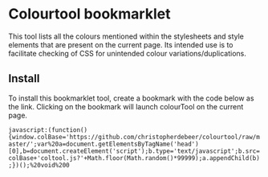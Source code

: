 Colourtool bookmarklet
======================

This tool lists all the colours mentioned within the stylesheets and style elements that are present on the current page. Its intended use is to facilitate checking of CSS for unintended colour variations/duplications.

Install
--------

To install this bookmarklet tool, create a bookmark with the code below as the link. Clicking on the bookmark will launch colourTool on the current page.

`javascript:(function(){window.colBase='https://github.com/christopherdebeer/colourtool/raw/master/';var%20a=document.getElementsByTagName('head')[0],b=document.createElement('script');b.type='text/javascript';b.src=colBase+'coltool.js?'+Math.floor(Math.random()*99999);a.appendChild(b);})();%20void%200`
